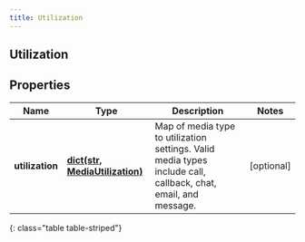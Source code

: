 ```yaml
---
title: Utilization
---
```

## Utilization

## Properties

|Name | Type | Description | Notes|
|------------ | ------------- | ------------- | -------------|
| **utilization** | [**dict(str, MediaUtilization)**](MediaUtilization.html) | Map of media type to utilization settings.  Valid media types include call, callback, chat, email, and message. | [optional] |
{: class="table table-striped"}


